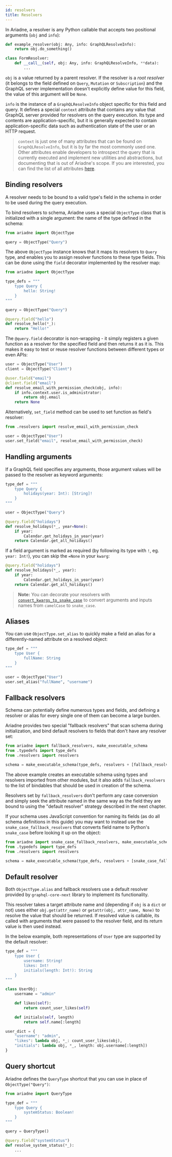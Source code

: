 ```yaml
---
id: resolvers
title: Resolvers
---
```



In Ariadne, a resolver is any Python callable that accepts two positional arguments (`obj` and `info`):

```python
def example_resolver(obj: Any, info: GraphQLResolveInfo):
    return obj.do_something()

class FormResolver:
    def __call__(self, obj: Any, info: GraphQLResolveInfo, **data):
        ...
```

`obj` is a value returned by a parent resolver. If the resolver is a *root resolver* (it belongs to the field defined on `Query`, `Mutation` or `Subscription`) and the GraphQL server implementation doesn't explicitly define value for this field, the value of this argument will be `None`.

`info` is the instance of a `GraphQLResolveInfo` object specific for this field and query. It defines a special `context` attribute that contains any value that GraphQL server provided for resolvers on the query execution. Its type and contents are application-specific, but it is generally expected to contain application-specific data such as authentication state of the user or an HTTP request.

> `context` is just one of many attributes that can be found on `GraphQLResolveInfo`, but it is by far the most commonly used one. Other attributes enable developers to introspect the query that is currently executed and implement new utilities and abstractions, but documenting that is out of Ariadne's scope. If you are interested, you can find the list of all attributes [here](https://github.com/graphql-python/graphql-core-next/blob/v1.0.5/graphql/type/definition.py#L487).


## Binding resolvers

A resolver needs to be bound to a valid type's field in the schema in order to be used during the query execution.

To bind resolvers to schema, Ariadne uses a special `ObjectType` class that is initialized with a single argument: the name of the type defined in the schema:

```python
from ariadne import ObjectType

query = ObjectType("Query")
```

The above `ObjectType` instance knows that it maps its resolvers to `Query` type, and enables you to assign resolver functions to these type fields. This can be done using the `field` decorator implemented by the resolver map:

```python
from ariadne import ObjectType

type_defs = """
    type Query {
        hello: String!
    }
"""

query = ObjectType("Query")

@query.field("hello")
def resolve_hello(*_):
    return "Hello!"
```

The `@query.field` decorator is non-wrapping - it simply registers a given function as a resolver for the specified field and then returns it as it is. This makes it easy to test or reuse resolver functions between different types or even APIs:

```python
user = ObjectType("User")
client = ObjectType("Client")

@user.field("email")
@client.field("email")
def resolve_email_with_permission_check(obj, info):
    if info.context.user.is_administrator:
        return obj.email
    return None
```

Alternatively, `set_field` method can be used to set function as field's resolver:

```python
from .resolvers import resolve_email_with_permission_check

user = ObjectType("User")
user.set_field("email", resolve_email_with_permission_check)
```


## Handling arguments

If a GraphQL field specifies any arguments, those argument values will be passed to the resolver as keyword arguments:

```python
type_def = """
    type Query {
        holidays(year: Int): [String]!
    }
"""

user = ObjectType("Query")

@query.field("holidays")
def resolve_holidays(*_, year=None):
    if year:
        Calendar.get_holidays_in_year(year)
    return Calendar.get_all_holidays()
```

If a field argument is marked as required (by following its type with `!`, eg. `year: Int!`), you can skip the `=None` in your `kwarg`:

```python
@query.field("holidays")
def resolve_holidays(*_, year):
    if year:
        Calendar.get_holidays_in_year(year)
    return Calendar.get_all_holidays()
```

> **Note:** You can decorate your resolvers with [`convert_kwargs_to_snake_case`](api-reference.md#convert_kwargs_to_snake_case) to convert arguments and inputs names from `camelCase` to `snake_case`.


## Aliases

You can use `ObjectType.set_alias` to quickly make a field an alias for a differently-named attribute on a resolved object:

```python
type_def = """
    type User {
        fullName: String
    }
""" 

user = ObjectType("User")
user.set_alias("fullName", "username")
```


## Fallback resolvers

Schema can potentially define numerous types and fields, and defining a resolver or alias for every single one of them can become a large burden.

Ariadne provides two special "fallback resolvers" that scan schema during initialization, and bind default resolvers to fields that don't have any resolver set:

```python
from ariadne import fallback_resolvers, make_executable_schema
from .typedefs import type_defs
from .resolvers import resolvers

schema = make_executable_schema(type_defs, resolvers + [fallback_resolvers])
```

The above example creates an executable schema using types and resolvers imported from other modules, but it also adds `fallback_resolvers` to the list of bindables that should be used in creation of the schema.

Resolvers set by `fallback_resolvers` don't perform any case conversion and simply seek the attribute named in the same way as the field they are bound to using the "default resolver" strategy described in the next chapter.

If your schema uses JavaScript convention for naming its fields (as do all schema definitions in this guide) you may want to instead use the `snake_case_fallback_resolvers` that converts field name to Python's `snake_case` before looking it up on the object:

```python
from ariadne import snake_case_fallback_resolvers, make_executable_schema
from .typedefs import type_defs
from .resolvers import resolvers

schema = make_executable_schema(type_defs, resolvers + [snake_case_fallback_resolvers])
```


## Default resolver

Both `ObjectType.alias` and fallback resolvers use a default resolver provided by `graphql-core-next` library to implement its functionality.

This resolver takes a target attribute name and (depending if `obj` is a `dict` or not) uses either `obj.get(attr_name)` or `getattr(obj, attr_name, None)` to resolve the value that should be returned. If resolved value is callable, its called with arguments that were passed to the resolver field, and its return value is then used instead.

In the below example, both representations of `User` type are supported by the default resolver:

```python
type_def = """
    type User {
        username: String!
        likes: Int!
        initials(length: Int!): String
    }
"""

class UserObj:
    username = "admin"

    def likes(self):
        return count_user_likes(self)

    def initials(self, length)
        return self.name[:length]

user_dict = {
    "username": "admin",
    "likes": lambda obj, *_: count_user_likes(obj),
    "initials": lambda obj, *_, length: obj.username[:length])
}
```


## Query shortcut

Ariadne defines the `QueryType` shortcut that you can use in place of `ObjectType("Query")`:

```python
from ariadne import QueryType

type_def = """
    type Query {
        systemStatus: Boolean!
    }
"""

query = QueryType()

@query.field("systemStatus")
def resolve_system_status(*_):
    ...
```
